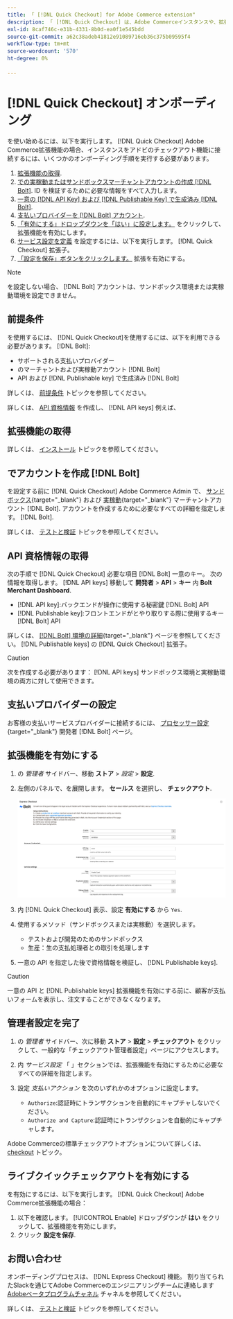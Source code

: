 ```yaml
---
title: 「 [!DNL Quick Checkout] for Adobe Commerce extension"
description: 「 [!DNL Quick Checkout] は、Adobe Commerceインスタンスや、拡張機能のオンボーディングとセットアップに成功する方法に役立ちます。」
exl-id: 8caf746c-e31b-4331-8b0d-ea0f1e545bdd
source-git-commit: a62c38adeb41812e91089716eb36c375b09595f4
workflow-type: tm+mt
source-wordcount: '570'
ht-degree: 0%

---
```


# [!DNL Quick Checkout] オンボーディング

を使い始めるには、以下を実行します。 [!DNL Quick Checkout] Adobe Commerce拡張機能の場合、インスタンスをアドビのチェックアウト機能に接続するには、いくつかのオンボーディング手順を実行する必要があります。

1. [拡張機能の取得](#get-extension).
1. [での実稼動またはサンドボックスマーチャントアカウントの作成 [!DNL Bolt]](#create-account-with-bolt). ID を検証するために必要な情報をすべて入力します。
1. [一意の [!DNL API Key] および [!DNL Publishable Key] で生成済み [!DNL Bolt]](#obtain-api-credentials).
1. [支払いプロバイダーを [!DNL Bolt] アカウント](#configure-payment-providers).
1. [「有効にする」ドロップダウンを「はい」に設定します。](#enable-extension) をクリックして、拡張機能を有効にします。
1. [サービス設定を定義](#complete-admin-configuration) を設定するには、以下を実行します。 [!DNL Quick Checkout] 拡張子。
1. [「設定を保存」ボタンをクリックします。](#enable-live-quick-checkout) 拡張を有効にする。

>[!NOTE]
>
> を設定しない場合、 [!DNL Bolt] アカウントは、サンドボックス環境または実稼動環境を設定できません。

## 前提条件

を使用するには、 [!DNL Quick Checkout]を使用するには、以下を利用できる必要があります。 [!DNL Bolt]:

- サポートされる支払いプロバイダー
- のマーチャントおよび実稼動アカウント [!DNL Bolt]
- API および [!DNL Publishable key] で生成済み [!DNL Bolt]

詳しくは、 [前提条件](../quick-checkout/prerequisites.md) トピックを参照してください。

詳しくは、 [API 資格情報](#obtain-api-credentials) を作成し、 [!DNL API keys] 例えば、

## 拡張機能の取得

詳しくは、 [インストール](../quick-checkout/install.md) トピックを参照してください。

## でアカウントを作成 [!DNL Bolt]

を設定する前に [!DNL Quick Checkout] Adobe Commerce Admin で、 [サンドボックス](https://merchant-sandbox.bolt.com/register){target=&quot;_blank&quot;} および [実稼動](https://merchant.bolt.com/register){target=&quot;_blank&quot;} マーチャントアカウント [!DNL Bolt]. アカウントを作成するために必要なすべての詳細を指定します。 [!DNL Bolt].

詳しくは、 [テストと検証](../quick-checkout/testing.md) トピックを参照してください。

## API 資格情報の取得

次の手順で [!DNL Quick Checkout] 必要な項目 [!DNL Bolt] 一意のキー。 次の情報を取得します。 [!DNL API keys] 移動して **開発者** > **API** > **キー** 内 **Bolt Merchant Dashboard**.

- [!DNL API key]:バックエンドが操作に使用する秘密鍵 [!DNL Bolt] API
- [!DNL Publishable key]:フロントエンドがとやり取りする際に使用するキー [!DNL Bolt] API

詳しくは、 [[!DNL Bolt] 環境の詳細](https://help.bolt.com/developers/references/environment-details/#about-keys){target=&quot;_blank&quot;} ページを参照してください。 [!DNL Publishable keys] の [!DNL Quick Checkout] 拡張子。

>[!CAUTION]
>
> 次を作成する必要があります： [!DNL API keys] サンドボックス環境と実稼動環境の両方に対して使用できます。

## 支払いプロバイダーの設定

お客様の支払いサービスプロバイダーに接続するには、 [プロセッサー設定](https://help.bolt.com/integrations/adobe-express-checkout/set-up/){target=&quot;_blank&quot;} 開発者 [!DNL Bolt] ページ。

## 拡張機能を有効にする

1. の _管理者_ サイドバー、移動 **ストア** > _設定_ > **設定**.
1. 左側のパネルで、を展開します。 **セールス** を選択し、 **チェックアウト**.

   ![クイックチェックアウト](assets/admin-view.png)

1. 内 [!DNL Quick Checkout] 表示、設定 **有効にする** から `Yes`.
1. 使用するメソッド（サンドボックスまたは実稼動）を選択します。

   - テストおよび開発のためのサンドボックス
   - 生産：生の支払処理者との取引を処理します

1. 一意の API を指定した後で資格情報を検証し、 [!DNL Publishable keys].

>[!CAUTION]
>
> 一意の API と [!DNL Publishable keys] 拡張機能を有効にする前に、顧客が支払いフォームを表示し、注文することができなくなります。

## 管理者設定を完了

1. の _管理者_ サイドバー、次に移動 **ストア** > **設定** > **チェックアウト** をクリックして、一般的な「チェックアウト管理者設定」ページにアクセスします。
1. 内 _サービス設定_ 「 」セクションでは、拡張機能を有効にするために必要なすべての詳細を指定します。
1. 設定 _支払いアクション_ を次のいずれかのオプションに設定します。

   - `Authorize`:認証時にトランザクションを自動的にキャプチャしないでください。
   - `Authorize and Capture`:認証時にトランザクションを自動的にキャプチャします。

Adobe Commerceの標準チェックアウトオプションについて詳しくは、 [checkout](https://docs.magento.com/user-guide/configuration/sales/checkout.html) トピック。

## ライブクイックチェックアウトを有効にする

を有効にするには、以下を実行します。 [!DNL Quick Checkout] Adobe Commerce拡張機能の場合：

1. 以下を確認します。 [!UICONTROL Enable] ドロップダウンが **はい** をクリックして、拡張機能を有効にします。
1. クリック **設定を保存**.

## お問い合わせ

オンボーディングプロセスは、 [!DNL Express Checkout] 機能。 割り当てられたSlackを通じてAdobe Commerceのエンジニアリングチームに連絡します [Adobeベータプログラムチャネル](http://adobe-beta-programs.slack.com/) チャネルを参照してください。

詳しくは、 [テストと検証](../quick-checkout/testing.md) トピックを参照してください。
